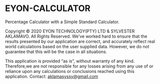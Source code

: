 # EYON-CALCULATOR
Percentage Calculator with a Simple Standard Calculator.

Copyright © 2020 EYON TECHNOLOGY(PTY) LTD & SYLVESTER AKLAMAVO. All Rights Reserved. We've worked hard to ensure that the results presented by our application are correct, 
and accurately reflect real world calculations based on the user supplied data. However, we do not guarantee that this will be the case  in all situations.

This application is provided “as is”, without warranty of any kind. Therefore,we are not responsible for any losses arising from any use of or reliance upon any calculations or conclusions reached using this application.
Contact: aklamasyssy@gmail.com
